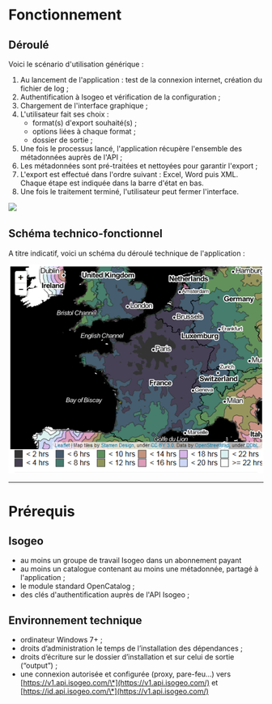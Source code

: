 # Fonctionnement

## Déroulé

Voici le scénario d'utilisation générique :

1. Au lancement de l'application : test de la connexion internet, création du fichier de log ;
2. Authentification à Isogeo et vérification de la configuration ;
3. Chargement de l'interface graphique ;
4. L'utilisateur fait ses choix :
   * format\(s\) d'export souhaité\(s\) ;
   * options liées à chaque format ;
   * dossier de sortie ;
5. Une fois le processus lancé, l'application récupère l'ensemble des métadonnées auprès de l'API ;
6. Les métadonnées sont pré-traitées et nettoyées pour garantir l'export ;
7. L'export est effectué dans l'ordre suivant : Excel, Word puis XML. Chaque étape est indiquée dans la barre d'état en bas.
8. Une fois le traitement terminé, l'utilisateur peut fermer l'interface.

[![](https://bytebucket.org/isogeo/isogeo-2-office/raw/94895562fd0c1d9f8d9ef2f543175cf6da7a21ff/img/demo_fr.gif)](https://bytebucket.org/isogeo/isogeo-2-office/raw/94895562fd0c1d9f8d9ef2f543175cf6da7a21ff/img/demo_fr.gif "Voir un GIF de démonstration complète")

## Schéma technico-fonctionnel

A titre indicatif, voici un schéma du déroulé technique de l'application :

![](/assets/AccessibiliteTrain_IsochroneParis.PNG)

---

# Prérequis

## Isogeo

* au moins un groupe de travail Isogeo dans un abonnement payant 
* au moins un catalogue contenant au moins une métadonnée, partagé à l'application ;
* le module standard OpenCatalog ;
* des clés d'authentification auprès de l'API Isogeo ;

## Environnement technique

* ordinateur Windows  7+ ;
* droits d’administration le temps de l’installation des dépendances ;
* droits d’écriture sur le dossier d’installation et sur celui de sortie \(“output”\) ;
* une connexion autorisée et configurée \(proxy, pare-feu...\) vers [https://v1.api.isogeo.com/\*](https://v1.api.isogeo.com/) et [https://id.api.isogeo.com/\*](https://v1.api.isogeo.com/)



